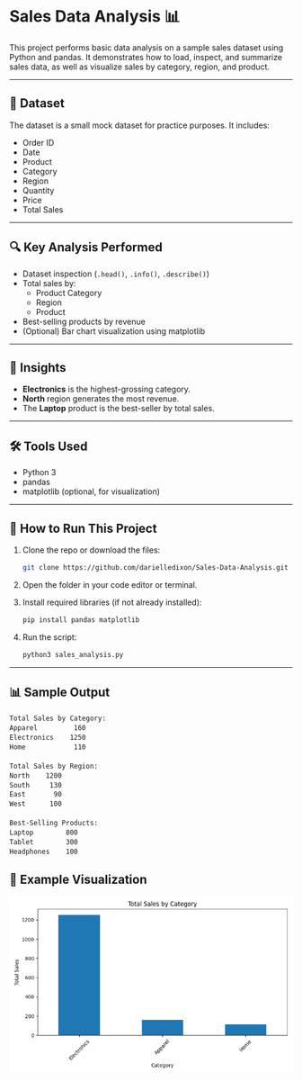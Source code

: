 # Sales Data Analysis 📊

This project performs basic data analysis on a sample sales dataset using Python and pandas. It demonstrates how to load, inspect, and summarize sales data, as well as visualize sales by category, region, and product.

---

## 📁 Dataset

The dataset is a small mock dataset for practice purposes. It includes:
- Order ID
- Date
- Product
- Category
- Region
- Quantity
- Price
- Total Sales

---

## 🔍 Key Analysis Performed

- Dataset inspection (`.head()`, `.info()`, `.describe()`)
- Total sales by:
  - Product Category
  - Region
  - Product
- Best-selling products by revenue
- (Optional) Bar chart visualization using matplotlib

---

## 🧠 Insights

- **Electronics** is the highest-grossing category.
- **North** region generates the most revenue.
- The **Laptop** product is the best-seller by total sales.

---

## 🛠️ Tools Used

- Python 3
- pandas
- matplotlib (optional, for visualization)

---

## 🚀 How to Run This Project

1. Clone the repo or download the files:

    ```bash
    git clone https://github.com/darielledixon/Sales-Data-Analysis.git
    ```

2. Open the folder in your code editor or terminal.

3. Install required libraries (if not already installed):

    ```bash
    pip install pandas matplotlib
    ```

4. Run the script:

    ```bash
    python3 sales_analysis.py
    ```

---

## 📊 Sample Output

```bash
Total Sales by Category:
Apparel         160
Electronics    1250
Home            110

Total Sales by Region:
North    1200
South     130
East       90
West      100

Best-Selling Products:
Laptop        800
Tablet        300
Headphones    100
```
## 📸 Example Visualization

![Sales by Category](visuals/sales_by_category.png)

